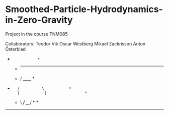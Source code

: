 Smoothed-Particle-Hydrodynamics-in-Zero-Gravity
===============================================

Project in the course TNM085

Collaborators:
Teodor Vik
Oscar Westberg
Mikael Zackrisson
Anton Österblad

   *                *                
        *   ____
      *    /    \____     *
  *       /          \           *
          |           |                 *
      *    \       __/
             \____/      *
        *   
  *             *                  *